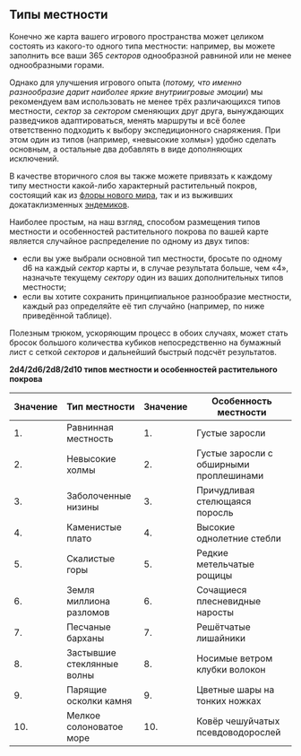 ## Типы местности

Конечно же карта вашего игрового пространства может целиком состоять из какого-то одного типа местности: например, вы можете заполнить все ваши 365 *секторов* однообразной равниной или не менее однообразными горами.

Однако для улучшения игрового опыта (*потому, что именно разнообразие дарит наиболее яркие внутриигровые эмоции*) мы рекомендуем вам использовать не менее трёх различающихся типов местности, *сектор* за *сектором* сменяющих друг друга, вынуждающих разведчиков адаптироваться, менять маршруты и всё более ответственно подходить к выбору экспедиционного снаряжения. При этом один из типов (например, «невысокие холмы») удобно сделать основным, а остальные два добавлять в виде дополняющих исключений.

В качестве вторичного слоя вы также можете привязать к каждому типу местности какой-либо характерный растительный покров, состоящий как из [флоры нового мира](/environment/environment_neoflora), так и из выживших докатаклизменных [эндемиков](/environment/environment_enclaves).

Наиболее простым, на наш взгляд, способом размещения типов местности и особенностей растительного покрова по вашей карте является случайное распределение по одному из двух типов:

- если вы уже выбрали основной тип местности, бросьте по одному d6 на каждый *сектор* карты и, в случае результата больше, чем «4», назначьте текущему *сектору* один из ваших дополнительных типов местности;
- если вы хотите сохранить принципиальное разнообразие местности, каждый раз определяйте её тип случайно (например, по ниже приведённой таблице).

Полезным трюком, ускоряющим процесс в обоих случаях, может стать бросок большого количества кубиков непосредственно на бумажный лист с сеткой *секторов* и дальнейший быстрый подсчёт результатов.


**2d4/2d6/2d8/2d10 типов местности и особенностей растительного покрова**

|  Значение |  Тип местности | Значение  | Особенность местности  |
| ------------ | ------------ | ------------ | ------------ |
|  1. | Равнинная местность  | 1.  |  Густые заросли |
|2.	|Невысокие холмы |2. |Густые заросли с обширными проплешинами|
|3.	|Заболоченные низины|3.|Причудливая стелющаяся поросль|
|4.	|Каменистые плато|4.|	Высокие однолетние стебли|
|5.	|Скалистые горы	|5.|Редкие метельчатые рощицы|
|6.	|Земля миллиона разломов|6.|Сочащиеся плесневидные наросты|
|7.	|Песчаные барханы|7.|Решётчатые лишайники|
|8.	|Застывшие стеклянные волны|8.|Носимые ветром клубки волокон|
|9.|	Парящие осколки камня|9.|Цветные шары на тонких ножках|
|10.|	Мелкое солоноватое море	|10.|	Ковёр чешуйчатых псевдоводорослей|